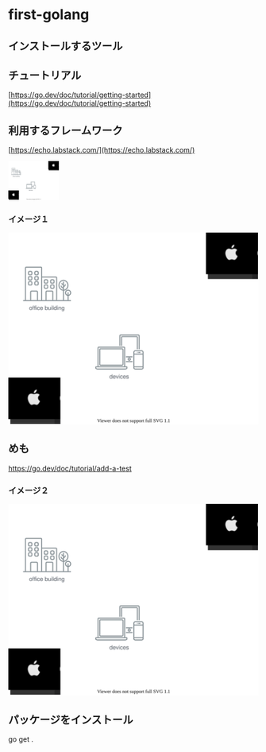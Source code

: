 # first-golang

## インストールするツール

## チュートリアル

[https://go.dev/doc/tutorial/getting-started](https://go.dev/doc/tutorial/getting-started)

## 利用するフレームワーク

[https://echo.labstack.com/](https://echo.labstack.com/)

<img width="102" alt="image" src="./xxx.drawio.svg">

### イメージ１
![Alt text](xxx.drawio.svg?raw=true "Title")





## めも
https://go.dev/doc/tutorial/add-a-test


### イメージ２
![Test Image 1](xxx.drawio.svg)



## パッケージをインストール　
go get . 


